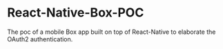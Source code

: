# React-Native-Box-POC
The poc of a mobile Box app built on top of React-Native to elaborate the OAuth2 authentication.
